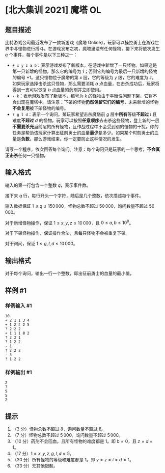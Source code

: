 # [北大集训 2021] 魔塔 OL

## 题目描述

比特游戏公司最近发布了一款新游戏《魔塔 Online》，玩家可以操控勇士在游戏世界中与怪物进行搏斗。在游戏发布之初，魔塔里没有任何怪物，接下来将依次发生 $q$ 个事件，每个事件是以下三种之一：

* `+ x y z a b`：表示游戏发布了新版本，在游戏中新增了一只怪物。如果这是第一只新增的怪物，那么它的编号为 $1$；否则它的编号为最后一只新增的怪物的编号 $+1$。这只怪物位于魔塔的第 $x$ 层，它的等级为 $y$ 级，它的难度为 $z$。如果玩家选择击杀这只怪物，那么需要消耗 $a$ 点血量，在击杀成功后，玩家将得到一支可以恢复 $b$ 点血量的药剂并立即使用。
* `- k`：表示游戏发布了新版本，编号为 $k$ 的怪物由于平衡性问题下架，它将不会出现在魔塔中。请注意：下架的怪物**仍然保留它们的编号**，未来新增的怪物**不会复用**被下架怪物的编号。
* `? g l d`：表示一个询问。某玩家希望击杀魔塔前 $g$ 层中**所有**等级**不超过** $l$ 且难度**不超过** $d$ 的怪物。玩家可以按照**任意顺序**去击杀这些怪物，登上新的一层**不需要杀光**当前层的所有怪物，且作战过程中不会受到别的怪物的干扰。你的任务是帮助该玩家计算出征前勇士的血量**最少**是多少。如果某个时刻勇士的血量是**负数**，那么游戏结束，你一定要防止这种情况的发生。

请写一个程序，依次回答每个询问。注意：每个询问只是玩家的一个思考，**不会真正击杀**任何一只怪物。

## 输入格式

输入的第一行包含一个整数 $q$，表示事件数。

接下来 $q$ 行，每行开头一个字符，随后是几个整数，依次描述每个事件。

输入数据保证 $1\leq q\leq 150\,000$，怪物总数不超过 $50\,000$，询问数量不超过 $50\,000$。

对于新增怪物操作，保证 $1\leq x,y,z\leq 10\,000$，且 $0\leq a,b\leq 10^9$。

对于下架怪物操作，保证操作合法，且每只怪物不会被重复下架。

对于询问，保证 $1\leq g,l,d\leq 10\,000$。

## 输出格式

对于每个询问，输出一行一个整数，即出征前勇士的血量的最小值。

## 样例 #1

### 样例输入 #1
```
10
+ 2 1 1 3 4
+ 1 2 2 2 5
? 2 2 2
+ 1 1 1 8 2
? 2 2 1
? 1 2 2
- 1
? 2 2 2
- 3
? 1 2 2
```

### 样例输出 #1

```
2
7
5
5
2
```

## 提示

1. （3 分）怪物总数不超过 $8$，询问数量不超过 $8$。
2. （7 分）怪物总数不超过 $5\,000$，询问数量不超过 $5\,000$。
3. （10 分）药剂不会回血，且所有怪物的难度都是 $1$。即 $b=0$，且 $z=d=1$。
4. （17 分）$1\leq x,y,z,g,l,d\leq 5$。
5. （30 分）所有怪物的等级和难度都是 $1$。即 $y=z=l=d=1$。
6. （33 分）无其他限制。

